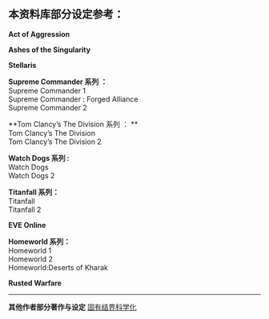 ## 本资料库部分设定参考：

**Act of Aggression**

**Ashes of the Singularity**

**Stellaris**

**Supreme Commander 系列 ：**  
  Supreme Commander 1  
  Supreme Commander : Forged Alliance  
  Supreme Commander 2

**Tom Clancy’s The Division 系列 ：  **  
 Tom Clancy’s The Division   
 Tom Clancy’s The Division 2

**Watch Dogs 系列 :**   
  Watch Dogs  
  Watch Dogs 2

**Titanfall 系列：**  
  Titanfall  
  Titanfall 2

**EVE Online**

**Homeworld 系列：**  
  Homeworld 1  
  Homeworld 2  
  Homeworld:Deserts of Kharak

**Rusted Warfare**

------

**其他作者部分著作与设定**
   [固有结界科学化](https://www.ciweimao.com/reader/300121 "作者的书栏")

